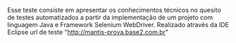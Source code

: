 Esse teste consiste em apresentar os conhecimentos técnicos no quesito de testes automatizados a partir da implementação de um projeto com linguagem Java e 
Framework Selenium WebDriver.
Realizado através da IDE Eclipse
url de teste  "http://mantis-prova.base2.com.br"
